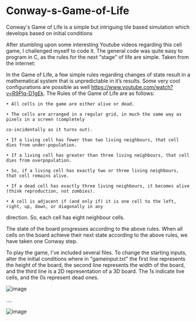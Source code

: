 # Conway-s-Game-of-Life
Conway's Game of Life is a simple but intriguing tile based simulation which develops based on initial conditions

After stumbling upon some interesting Youtube videos regarding this cell game, I challenged myself to code it. The general code was quite easy to program in C, as the rules for the next "stage" of life are simple. Taken from the internet:

In the Game of Life, a few simple rules regarding changes of state result in a mathematical system that is
unpredictable in it’s results.
Some very cool configurations are possible as well https://www.youtube.com/watch?v=R9Plq-D1gEk.
The Rules of the Game of Life are as follows:

    • All cells in the game are either alive or dead.

    • The cells are arranged in a regular grid, in much the same way as pixels in a screen (completely

    co-incidentally as it turns out).

    • If a living cell has fewer than two living neighbours, that cell dies from under-population.

    • If a living cell has greater than three living neighbours, that cell dies from overpopulation.

    • So, if a living cell has exactly two or three living neighbours, that cell remains alive.

    • If a dead cell has exactly three living neighbours, it becomes alive (think reproduction, not zombies).

    • A cell is adjacent if (and only if) it is one cell to the left, right, up, down, or diagonally in any
  direction. So, each cell has eight neighbour cells.

The state of the board progresses according to the above rules. When all cells on the board achieve their
next state according to the above rules, we have taken one Conway step.


To play the game, I've included several files. To change the starting inputs, alter the initial conditions where in "gameinput.txt" the first line represents the height of the board, the second line represents the width of the board, and the third line is a 2D representation of a 3D board. The 1s indicate live cells, and the 0s represent dead ones. 

![image](https://user-images.githubusercontent.com/74937113/147858753-ed28aaee-74af-408a-af0a-be884dc6f0f2.png)

....


![image](https://user-images.githubusercontent.com/74937113/147858756-ae13b550-8753-429e-b42f-c427f26059eb.png)

